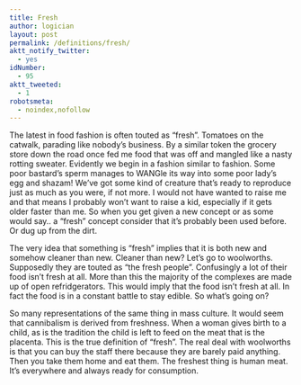 ```yaml
---
title: Fresh
author: logician
layout: post
permalink: /definitions/fresh/
aktt_notify_twitter:
  - yes
idNumber:
  - 95
aktt_tweeted:
  - 1
robotsmeta:
  - noindex,nofollow
---
```

The latest in food fashion is often touted as &#8220;fresh&#8221;. <!--more-->Tomatoes on the catwalk, parading like nobody&#8217;s business. By a similar token the grocery store down the road once fed me food that was off and mangled like a nasty rotting sweater. Evidently we begin in a fashion similar to fashion. Some poor bastard&#8217;s sperm manages to WANGle its way into some poor lady&#8217;s egg and shazam! We&#8217;ve got some kind of creature that&#8217;s ready to reproduce just as much as you were, if not more. I would not have wanted to raise me and that means I probably won&#8217;t want to raise a kid, especially if it gets older faster than me. So when you get given a new concept or as some would say.. a &#8220;fresh&#8221; concept consider that it&#8217;s probably been used before. Or dug up from the dirt.

The very idea that something is &#8220;fresh&#8221; implies that it is both new and somehow cleaner than new. Cleaner than new? Let&#8217;s go to woolworths. Supposedly they are touted as &#8220;the fresh people&#8221;. Confusingly a lot of their food isn&#8217;t fresh at all. More than this the majority of the complexes are made up of open refridgerators. This would imply that the food isn&#8217;t fresh at all. In fact the food is in a constant battle to stay edible. So what&#8217;s going on?

So many representations of the same thing in mass culture. It would seem that cannibalism is derived from freshness. When a woman gives birth to a child, as is the tradition the child is left to feed on the meat that is the placenta. This is the true definition of &#8220;fresh&#8221;. The real deal with woolworths is that you can buy the staff there because they are barely paid anything. Then you take them home and eat them. The freshest thing is human meat. It&#8217;s everywhere and always ready for consumption.